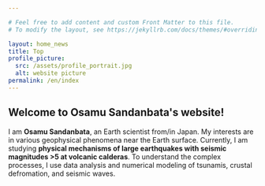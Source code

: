 ```yaml
---

# Feel free to add content and custom Front Matter to this file.
# To modify the layout, see https://jekyllrb.com/docs/themes/#overriding-theme-defaults

layout: home_news
title: Top
profile_picture:
  src: /assets/profile_portrait.jpg
  alt: website picture
permalink: /en/index
--- 
```

## **Welcome to Osamu Sandanbata's website!**

I am **Osamu Sandanbata**, an Earth scientist from/in Japan. My interests are in various geophysical phenomena near the Earth surface. Currently, I am studying **physical mechanisms of large earthquakes with seismic magnitudes >5 at volcanic calderas**. To understand the complex processes, I use data analysis and numerical modeling of tsunamis, crustal defromation, and seismic waves. 
<br/>


